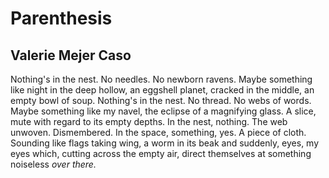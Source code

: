 # Parenthesis
## Valerie Mejer Caso
Nothing's in the nest. No needles. No newborn ravens.
Maybe something like night in the deep hollow,
an eggshell planet, cracked in the middle, an empty bowl of soup.
Nothing's in the nest. No thread. No webs of words.
Maybe something like my navel, the eclipse of a magnifying glass.
A slice, mute with regard to its empty depths.
In the nest, nothing. The web unwoven. Dismembered.
In the space, something, yes. A piece of cloth. Sounding like flags
taking wing, a worm in its beak and suddenly, eyes, my eyes
which, cutting across the empty air, direct themselves at something noiseless
_over there._